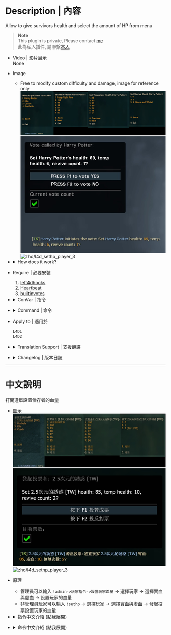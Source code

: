 # Description | 內容
Allow to give survivors health and select the amount of HP from menu

> __Note__ <br/>
This plugin is private, Please contact [me](https://github.com/fbef0102/Game-Private_Plugin#私人插件列表-private-plugins-list)<br/>
此為私人插件, 請聯繫[本人](https://github.com/fbef0102/Game-Private_Plugin#私人插件列表-private-plugins-list)

* Video | 影片展示
<br/>None

* Image
	* Free to modify custom difficulty and damage, image for reference only
	<br/>![zho/l4d_sethp_player_1](image/l4d_sethp_player_1.jpg)
	<br/>![zho/l4d_sethp_player_2](image/l4d_sethp_player_2.jpg)
	<br/>![zho/l4d_sethp_player_3](image/l4d_sethp_player_3.gif)

* <details><summary>How does it work?</summary>

	* Admin types ```!admin->Player Commands->Set Player HP``` -> select player -> main health and temporary health -> set player's hp.
	* Non-admin player can type ```!sethp``` -> select main health and temporary health -> call vote to set player's hp.
</details>

* Require | 必要安裝
	1. [left4dhooks](https://forums.alliedmods.net/showthread.php?t=321696)
	2. [Heartbeat](https://forums.alliedmods.net/showthread.php?t=322132)
	3. [builtinvotes](https://github.com/fbef0102/Game-Private_Plugin/releases/tag/builtinvotes)

* <details><summary>ConVar | 指令</summary>

	* cfg/sourcemod/l4d_sethp_player.cfg
		```php
		// 0=Plugin off, 1=Plugin on.
		l4d_sethp_player_enable "1"

		// If 1, Add 'Set Player HP' item in admin menu under 'Player commands' category (Need ADMFLAG_BAN flag)
		l4d_sethp_player_adminmenu "1"

		// Max health can set (can set 100 above)
		l4d_sethp_player_hp_max "100"

		// Players with these flags can set player health directly without vote (Empty = Everyone, -1: Nobody)
		l4d_sethp_player_admin_flag "dz"

		// Delay to start another vote after vote ends.
		l4d_sethp_player_delay "3"

		// How many players at least to vote to set player health.
		l4d_sethp_player_vote_need_player "2"
		```
</details>

* <details><summary>Command | 命令</summary>
	
	* **Opens menu to select players, Give health and set the amount of HP**
		```php
		sm_sethp
		```
</details>

* Apply to | 適用於
	```
	L4D1 
	L4D2
	```

* <details><summary>Translation Support | 支援翻譯</summary>

	```
	English
	繁體中文
	简体中文
	```
</details>

* <details><summary>Changelog | 版本日誌</summary>

	* v1.0 (2024-7-30)
		* Initial Release
</details>

- - - -
# 中文說明
打開選單設置倖存者的血量

* 圖示
	<br/>![zho/l4d_sethp_player_1](image/zho/l4d_sethp_player_1.jpg)
	<br/>![zho/l4d_sethp_player_2](image/zho/l4d_sethp_player_2.jpg)
	<br/>![zho/l4d_sethp_player_3](image/zho/l4d_sethp_player_3.gif)

* 原理
	* 管理員可以輸入 ```!admin->玩家指令->設置玩家血量``` -> 選擇玩家 -> 選擇實血與虛血 -> 設置玩家的血量
	* 非管理員玩家可以輸入 ```!sethp``` -> 選擇玩家 -> 選擇實血與虛血 -> 發起投票設置玩家的血量

* <details><summary>指令中文介紹 (點我展開)</summary>

	* cfg/sourcemod/l4d_sethp_player.cfg
		```php
		// 0=關閉插件, 1=啟動插件
		l4d_sethp_player_enable "1"

		// 為1時，在管理員選單的 '玩家指令' 分類內增加 "設置玩家血量" (所需權限: ADMFLAG_BAN)
		l4d_sethp_player_adminmenu "1"

		// 最大可以設置的血量 (可以設置超過100)
		l4d_sethp_player_hp_max "100"

		// 擁有這些權限的玩家，可以直接設置血量無須經過投票程序 (留白 = 任何人都能, -1: 無人)
		l4d_sethp_player_admin_flag "dz"

		// 發起新投票的冷卻時間
		l4d_sethp_player_delay "3"

		// 發起投票所需的 真人倖存者與感染者人數
		l4d_sethp_player_vote_need_player "2"
		```
</details>

* <details><summary>命令中文介紹 (點我展開)</summary>
	
	* **打開"設置玩家血量"選單**
		```php
		sm_sethp
		```
</details>